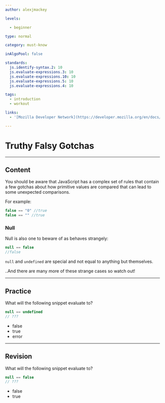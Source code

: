 ```yaml
---
author: alexjmackey

levels:

  - beginner

type: normal

category: must-know

inAlgoPool: false

standards:
  js.identify-syntax.2: 10
  js.evaluate-expressions.3: 10
  js.evaluate-expressions.10: 10
  js.evaluate-expressions.5: 10
  js.evaluate-expressions.4: 10

tags:
  - introduction
  - workout

links:
  - '[Mozilla Developer Network](https://developer.mozilla.org/en/docs/Web/JavaScript/Equality_comparisons_and_sameness){website}'

---
```

# Truthy Falsy Gotchas

---
## Content

You should be aware that JavaScript has a complex set of rules that contain a few gotchas about how primitive values are compared that can lead to some unexpected comparisons.

For example:

```javascript
false == "0" //true
false == "" //true
```

### Null

Null is also one to beware of as behaves strangely:

```javascript
null == false
//false
```

`null` and `undefined` are special and not equal to anything but themselves.

..And there are many more of these strange cases so watch out!

---
## Practice

What will the following snippet evaluate to?

```javascript
null == undefined
// ???
```

* false
* true
* error

---
## Revision

What will the following snippet evaluate to?

```javascript
null == false
// ???
```

* false
* true
